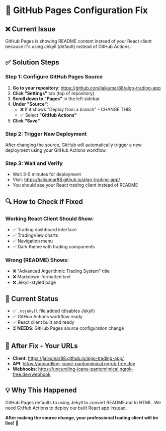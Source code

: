 # 🔧 GitHub Pages Configuration Fix

## ❌ **Current Issue**
GitHub Pages is showing README content instead of your React client because it's using Jekyll (default) instead of GitHub Actions.

## ✅ **Solution Steps**

### **Step 1: Configure GitHub Pages Source**
1. **Go to your repository**: https://github.com/jaikumar88/algo-trading-app
2. **Click "Settings"** tab (top of repository)
3. **Scroll down to "Pages"** in the left sidebar
4. **Under "Source"**: 
   - ❌ If it shows "Deploy from a branch" - CHANGE THIS
   - ✅ Select **"GitHub Actions"**
5. **Click "Save"**

### **Step 2: Trigger New Deployment**
After changing the source, GitHub will automatically trigger a new deployment using your GitHub Actions workflow.

### **Step 3: Wait and Verify**
- Wait 3-5 minutes for deployment
- Visit: https://jaikumar88.github.io/algo-trading-app/
- You should see your React trading client instead of README

## 🔍 **How to Check if Fixed**

### **Working React Client Should Show:**
- ✅ Trading dashboard interface
- ✅ TradingView charts
- ✅ Navigation menu
- ✅ Dark theme with trading components

### **Wrong (README) Shows:**
- ❌ "Advanced Algorithmic Trading System" title
- ❌ Markdown-formatted text
- ❌ Jekyll-styled page

## 🚀 **Current Status**

- ✅ `.nojekyll` file added (disables Jekyll)
- ✅ GitHub Actions workflow ready
- ✅ React client built and ready
- ⏳ **NEEDS**: GitHub Pages source configuration change

## 📱 **After Fix - Your URLs**

- **Client**: https://jaikumar88.github.io/algo-trading-app/
- **API**: https://uncurdling-joane-pantomimical.ngrok-free.dev
- **Webhooks**: https://uncurdling-joane-pantomimical.ngrok-free.dev/webhook

## 💡 **Why This Happened**

GitHub Pages defaults to using Jekyll to convert README.md to HTML. We need GitHub Actions to deploy our built React app instead.

**After making the source change, your professional trading client will be live!** 🎯